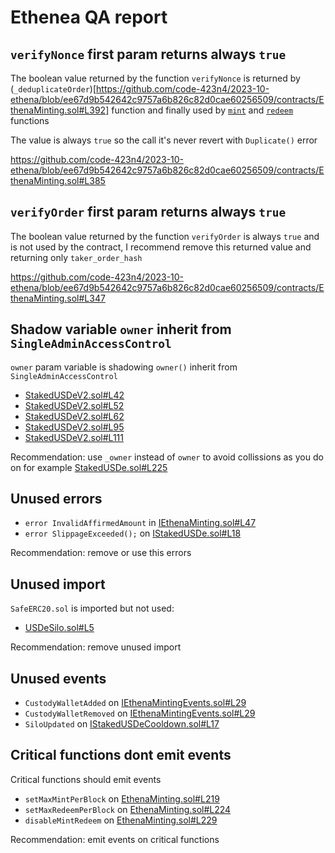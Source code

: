 # Ethenea QA report

## `verifyNonce` first param returns always `true`

The boolean value returned by the function `verifyNonce` is returned by (`_deduplicateOrder`)[https://github.com/code-423n4/2023-10-ethena/blob/ee67d9b542642c9757a6b826c82d0cae60256509/contracts/EthenaMinting.sol#L392] function and finally used by [`mint`](https://github.com/code-423n4/2023-10-ethena/blob/ee67d9b542642c9757a6b826c82d0cae60256509/contracts/EthenaMinting.sol#L172) and [`redeem`](https://github.com/code-423n4/2023-10-ethena/blob/ee67d9b542642c9757a6b826c82d0cae60256509/contracts/EthenaMinting.sol#L203) functions

The value is always `true` so the call it's never revert with `Duplicate()` error

https://github.com/code-423n4/2023-10-ethena/blob/ee67d9b542642c9757a6b826c82d0cae60256509/contracts/EthenaMinting.sol#L385

## `verifyOrder` first param returns always `true`

The boolean value returned by the function `verifyOrder` is always `true` and is not used by the contract, I recommend remove this returned value and returning only `taker_order_hash`

https://github.com/code-423n4/2023-10-ethena/blob/ee67d9b542642c9757a6b826c82d0cae60256509/contracts/EthenaMinting.sol#L347

## Shadow variable `owner` inherit from `SingleAdminAccessControl`

`owner` param variable is shadowing `owner()` inherit from `SingleAdminAccessControl`

- [StakedUSDeV2.sol#L42](https://github.com/code-423n4/2023-10-ethena/blob/ee67d9b542642c9757a6b826c82d0cae60256509/contracts/StakedUSDeV2.sol#L42)
- [StakedUSDeV2.sol#L52](https://github.com/code-423n4/2023-10-ethena/blob/ee67d9b542642c9757a6b826c82d0cae60256509/contracts/StakedUSDeV2.sol#L52)
- [StakedUSDeV2.sol#L62](https://github.com/code-423n4/2023-10-ethena/blob/ee67d9b542642c9757a6b826c82d0cae60256509/contracts/StakedUSDeV2.sol#L62)
- [StakedUSDeV2.sol#L95](https://github.com/code-423n4/2023-10-ethena/blob/ee67d9b542642c9757a6b826c82d0cae60256509/contracts/StakedUSDeV2.sol#L95)
- [StakedUSDeV2.sol#L111](https://github.com/code-423n4/2023-10-ethena/blob/ee67d9b542642c9757a6b826c82d0cae60256509/contracts/StakedUSDeV2.sol#L111)

Recommendation: use `_owner` instead of `owner` to avoid collissions as you do on for example [StakedUSDe.sol#L225](https://github.com/code-423n4/2023-10-ethena/blob/ee67d9b542642c9757a6b826c82d0cae60256509/contracts/StakedUSDe.sol#L225)

## Unused errors

- `error InvalidAffirmedAmount` in [IEthenaMinting.sol#L47](https://github.com/code-423n4/2023-10-ethena/blob/ee67d9b542642c9757a6b826c82d0cae60256509/contracts/interfaces/IEthenaMinting.sol#L47)
- `error SlippageExceeded();` on [IStakedUSDe.sol#L18](https://github.com/code-423n4/2023-10-ethena/blob/ee67d9b542642c9757a6b826c82d0cae60256509/contracts/interfaces/IStakedUSDe.sol#L18)

Recommendation: remove or use this errors

## Unused import
`SafeERC20.sol` is imported but not used:
- [USDeSilo.sol#L5](https://github.com/code-423n4/2023-10-ethena/blob/ee67d9b542642c9757a6b826c82d0cae60256509/contracts/USDeSilo.sol#L5)

Recommendation: remove unused import

## Unused events

- `CustodyWalletAdded` on [IEthenaMintingEvents.sol#L29](https://github.com/code-423n4/2023-10-ethena/blob/ee67d9b542642c9757a6b826c82d0cae60256509/contracts/interfaces/IEthenaMintingEvents.sol#L29)
- `CustodyWalletRemoved` on [IEthenaMintingEvents.sol#L29](https://github.com/code-423n4/2023-10-ethena/blob/ee67d9b542642c9757a6b826c82d0cae60256509/contracts/interfaces/IEthenaMintingEvents.sol#L32)
- `SiloUpdated` on [IStakedUSDeCooldown.sol#L17](https://github.com/code-423n4/2023-10-ethena/blob/ee67d9b542642c9757a6b826c82d0cae60256509/contracts/interfaces/IStakedUSDeCooldown.sol#L17)


## Critical functions dont emit events
Critical functions should emit events

- `setMaxMintPerBlock` on [EthenaMinting.sol#L219](https://github.com/code-423n4/2023-10-ethena/blob/ee67d9b542642c9757a6b826c82d0cae60256509/contracts/EthenaMinting.sol#L219)
- `setMaxRedeemPerBlock` on [EthenaMinting.sol#L224](https://github.com/code-423n4/2023-10-ethena/blob/ee67d9b542642c9757a6b826c82d0cae60256509/contracts/EthenaMinting.sol#L224)
- `disableMintRedeem` on [EthenaMinting.sol#L229](https://github.com/code-423n4/2023-10-ethena/blob/ee67d9b542642c9757a6b826c82d0cae60256509/contracts/EthenaMinting.sol#L229)

Recommendation: emit events on critical functions